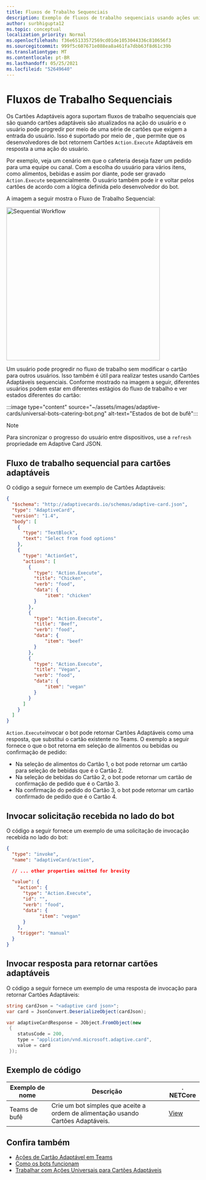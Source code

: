 ```yaml
---
title: Fluxos de Trabalho Sequenciais
description: Exemplo de fluxos de trabalho sequenciais usando ações universais
author: surbhigupta12
ms.topic: conceptual
localization_priority: Normal
ms.openlocfilehash: f36e65133572569cd01de1053044336c810656f3
ms.sourcegitcommit: 999f5c607671e088ea8a461fa7dbb63f8d61c39b
ms.translationtype: MT
ms.contentlocale: pt-BR
ms.lasthandoff: 05/25/2021
ms.locfileid: "52649640"
---
```

# <a name="sequential-workflows"></a>Fluxos de Trabalho Sequenciais

Os Cartões Adaptáveis agora suportam fluxos de trabalho sequenciais que são quando cartões adaptáveis são atualizados na ação do usuário e o usuário pode progredir por meio de uma série de cartões que exigem a entrada do usuário. Isso é suportado por meio de , que permite que os desenvolvedores de bot retornem Cartões `Action.Execute` Adaptáveis em resposta a uma ação do usuário.

Por exemplo, veja um cenário em que o cafeteria deseja fazer um pedido para uma equipe ou canal. Com a escolha do usuário para vários itens, como alimentos, bebidas e assim por diante, pode ser gravado `Action.Execute` sequencialmente. O usuário também pode ir e voltar pelos cartões de acordo com a lógica definida pelo desenvolvedor do bot. <br/>

A imagem a seguir mostra o Fluxo de Trabalho Sequencial:

<img src="~/assets/images/bots/sequentialWorkflow.gif" alt="Sequential Workflow" width="400"/>

Um usuário pode progredir no fluxo de trabalho sem modificar o cartão para outros usuários. Isso também é útil para realizar testes usando Cartões Adaptáveis sequenciais. Conforme mostrado na imagem a seguir, diferentes usuários podem estar em diferentes estágios do fluxo de trabalho e ver estados diferentes do cartão:

:::image type="content" source="~/assets/images/adaptive-cards/universal-bots-catering-bot.png" alt-text="Estados de bot de bufê":::

> [!NOTE]
> Para sincronizar o progresso do usuário entre dispositivos, use a `refresh` propriedade em Adaptive Card JSON.

## <a name="sequential-workflow-for-adaptive-cards"></a>Fluxo de trabalho sequencial para cartões adaptáveis

O código a seguir fornece um exemplo de Cartões Adaptáveis:

```JSON
{
  "$schema": "http://adaptivecards.io/schemas/adaptive-card.json",
  "type": "AdaptiveCard",
  "version": "1.4",
  "body": [
    {
      "type": "TextBlock",
      "text": "Select from food options"
    },
    { 
      "type": "ActionSet",
      "actions": [
        {
          "type": "Action.Execute",
          "title": "Chicken",
          "verb": "food",
          "data": {
              "item": "chicken"
          }
        },
        {
          "type": "Action.Execute",
          "title": "Beef",
          "verb": "food",
          "data": {
              "item": "beef"
          }
        },
        {
          "type": "Action.Execute",
          "title": "Vegan",
          "verb": "food",
          "data": {
              "item": "vegan"
          }
        }
      ]
    }
  ]
}
```

`Action.Execute`invocar o bot pode retornar Cartões Adaptáveis como uma resposta, que substitui o cartão existente no Teams.
O exemplo a seguir fornece o que o bot retorna em seleção de alimentos ou bebidas ou confirmação de pedido:

* Na seleção de alimentos do Cartão 1, o bot pode retornar um cartão para seleção de bebidas que é o Cartão 2.
* Na seleção de bebidas do Cartão 2, o bot pode retornar um cartão de confirmação de pedido que é o Cartão 3.
* Na confirmação do pedido do Cartão 3, o bot pode retornar um cartão confirmado de pedido que é o Cartão 4.

## <a name="invoke-request-received-on-bot-side"></a>Invocar solicitação recebida no lado do bot

O código a seguir fornece um exemplo de uma solicitação de invocação recebida no lado do bot:

```JSON
{ 
  "type": "invoke",
  "name": "adaptiveCard/action",

  // ... other properties omitted for brevity

  "value": { 
    "action": { 
      "type": "Action.Execute", 
      "id": "", 
      "verb": "food",
      "data": { 
            "item": "vegan"
      } 
    },
    "trigger": "manual" 
  }
}
```

## <a name="invoke-response-to-return-adaptive-cards"></a>Invocar resposta para retornar cartões adaptáveis

O código a seguir fornece um exemplo de uma resposta de invocação para retornar Cartões Adaptáveis:

```C#
string cardJson = "<adaptive card json>";
var card = JsonConvert.DeserializeObject(cardJson);

var adaptiveCardResponse = JObject.FromObject(new
 {
    statusCode = 200,
    type = "application/vnd.microsoft.adaptive.card",
    value = card
 });
```

## <a name="code-sample"></a>Exemplo de código

|Exemplo de nome | Descrição | . NETCore |
|----------------|-----------------|--------------|
| Teams de bufê | Crie um bot simples que aceite a ordem de alimentação usando Cartões Adaptáveis. |[View](https://github.com/OfficeDev/Microsoft-Teams-Samples/tree/main/samples/bot-teams-catering/csharp)|

## <a name="see-also"></a>Confira também

* [Ações de Cartão Adaptável em Teams](~/task-modules-and-cards/cards/cards-actions.md#adaptive-cards-actions)
* [Como os bots funcionam](/azure/bot-service/bot-builder-basics?view=azure-bot-service-4.0&preserve-view=true)
* [Trabalhar com Ações Universais para Cartões Adaptáveis](Work-with-universal-actions-for-adaptive-cards.md)
